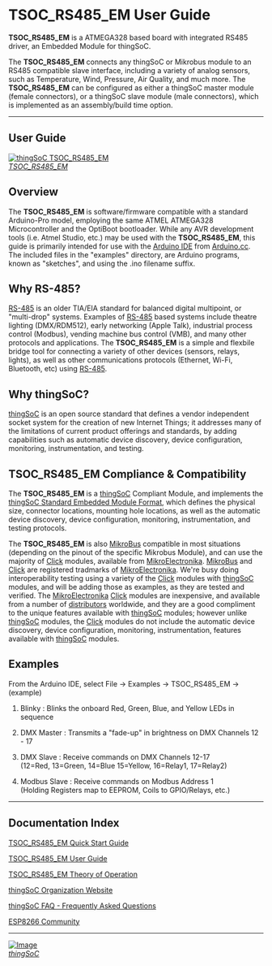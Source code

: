 # TSOC_RS485_EM User Guide

**TSOC_RS485_EM** is a ATMEGA328 based board with integrated RS485 driver, an Embedded Module for thingSoC.


The **TSOC_RS485_EM** connects any thingSoC or Mikrobus module to an RS485 compatible slave interface,
including a variety of analog sensors, such as Temperature, Wind, Pressure, Air Quality, and much more.
The **TSOC_RS485_EM** can be configured as either a thingSoC master module (female connectors), or a thingSoC slave module (male connectors),
which is implemented as an assembly/build time option.

---------------------------------------

## User Guide <a name="userguide_index"/>


[![thingSoC TSOC_RS485_EM](http://thingSoC.github.io/img/projects/TSOC_RS485_EM/TSOC_RS485_EM_top.png)  
*TSOC_RS485_EM*](https://github.com/thingSoC/TSOC_RS485_EM/)

## Overview

The **TSOC_RS485_EM** is software/firmware compatible with a standard Arduino-Pro model,
employing the same ATMEL ATMEGA328 Microcontroller and the OptiBoot bootloader.
While any AVR development tools (i.e. Atmel Studio, etc.) may be used with the **TSOC_RS485_EM**,
this guide is primarily intended for use with the [Arduino IDE](https://www.arduino.cc/en/Main/Software) from [Arduino.cc](https://www.arduino.cc/).
The included files in the "examples" directory, are Arduino programs, known as "sketches", and using the .ino filename suffix.

## Why RS-485?

[RS-485](https://en.wikipedia.org/wiki/RS-485) is an older TIA/EIA standard for balanced digital multipoint, or "multi-drop" systems.
Examples of [RS-485](https://en.wikipedia.org/wiki/RS-485) based systems include theatre lighting (DMX/RDM512), 
early networking (Apple Talk), industrial process control (Modbus), vending machine bus control (VMB), and many other protocols and applications. 
The **TSOC_RS485_EM** is a simple and flexbile bridge tool for connecting a variety of other devices (sensors, relays, lights),
as well as other communications protocols (Ethernet, Wi-Fi, Bluetooth, etc) using [RS-485](https://en.wikipedia.org/wiki/RS-485).

## Why thingSoC?

[thingSoC](http://thingSoC.github.io) is an open source standard that defines a vendor independent socket system 
for the creation of new Internet Things; it addresses many of the limitations of current product offerings and standards, 
by adding capabilities such as automatic device discovery, device configuration, monitoring, instrumentation, and testing.

## TSOC_RS485_EM Compliance & Compatibility

The **TSOC_RS485_EM** is a [thingSoC](http://thingSoC.github.io) Compliant Module, and implements the [thingSoC Standard Embedded Module Format](http://thingSoC.github.io),
which defines the physical size, connector locations, mounting hole locations, as well as the automatic device discovery, device configuration, monitoring, instrumentation, 
and testing protocols. 

The **TSOC_RS485_EM** is also [MikroBus](http://www.mikroe.com/mikrobus/) compatible in most situations (depending on the pinout of the specific Mikrobus Module), 
and can use the majority of [Click](http://www.mikroe.com/click/) modules, available from [MikroElectronika](http://www.mikroe.com/). 
[MikroBus](http://www.mikroe.com/mikrobus/) and [Click](http://www.mikroe.com/click/) are registered tradmarks of [MikroElectronika](http://www.mikroe.com/).
We're busy doing interoperability testing using a variety of the [Click](http://www.mikroe.com/click/) modules with [thingSoC](http://thingSoC.github.io) modules,
and will be adding those as examples, as they are tested and verified. The [MikroElectronika](http://www.mikroe.com/) [Click](http://www.mikroe.com/click/) modules are inexpensive, 
and available from a number of [distributors](http://www.mikroe.com/distributors/) worldwide, and they are a good compliment to the unique features available
with [thingSoC](http://thingSoC.github.io) modules; however unlike [thingSoC](http://thingSoC.github.io) modules, the [Click](http://www.mikroe.com/click/) modules
do not include the automatic device discovery, device configuration, monitoring, instrumentation, features available with [thingSoC](http://thingSoC.github.io) modules.

## Examples

From the Arduino IDE, select File -> Examples -> TSOC_RS485_EM -> (example)

1) Blinky       :  Blinks the onboard Red, Green, Blue, and Yellow LEDs in sequence

2) DMX Master   :  Transmits a "fade-up" in brightness on DMX Channels 12 - 17

3) DMX Slave    :  Receive commands on DMX Channels 12-17  
  (12=Red, 13=Green, 14=Blue 15=Yellow, 16=Relay1, 17=Relay2)

4) Modbus Slave :  Receive commands on Modbus Address 1  
  (Holding Registers map to EEPROM, Coils to GPIO/Relays, etc.)


---------------------------------------

## Documentation Index <a name="documentation_index"/>

[TSOC_RS485_EM Quick Start Guide](https://github.com/thingSoC/TSOC_RS485_EM/blob/master/TSOC_RS485_EM/docs/QuickStart.md)

[TSOC_RS485_EM User Guide](https://github.com/thingSoC/TSOC_RS485_EM/blob/master/TSOC_RS485_EM/docs/UserGuide.md)

[TSOC_RS485_EM Theory of Operation](https://github.com/thingSoC/TSOC_RS485_EM/blob/master/TSOC_RS485_EM/docs/TheoryOfOperation.md)

[thingSoC Organization Website](http://thingSoC.github.io)

[thingSoC FAQ - Frequently Asked Questions](http://thingsoc.github.io/support/faq.html)

[ESP8266 Community](https://github.com/esp8266/Arduino)

---------------------------------------

[![Image](http://thingsoc.github.io/img/projects/thingSoC/thingSoC_thumb.png?raw=true)  
*thingSoC*](http://thingsoc.github.io) 
 

